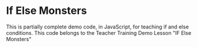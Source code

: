 # If Else Monsters
This is partially complete demo code, in JavaScript, for teaching if and else conditions.
This code belongs to the Teacher Training Demo Lesson "IF Else Monsters"
